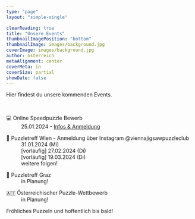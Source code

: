 ```yaml
---
type: "page"
layout: "simple-single"

clearReading: true
title: "Unsere Events"
thumbnailImagePosition: "bottom"
thumbnailImage: images/background.jpg
coverImage: images/background.jpg
author: osterreich
metaAlignment: center
coverMeta: in
coverSize: partial
showDate: false
---
```


Hier findest du unsere kommenden Events.
<!--more-->
<br>
    
<dl>
<dt>&#128187; Online Speedpuzzle Bewerb</dt>
    <dd>25.01.2024 - <a href="https://docs.google.com/forms/d/e/1FAIpQLSdLiYeZizZzD_Ozi-12Ps_FZaoMAGelxGR-Urk7dwLR7NTOcQ/viewform">Infos & Anmeldung</a></dd>
</dl>

<dl>
<dt>&#127905; Puzzletreff Wien - Anmeldung über Instagram @viennajigsawpuzzleclub</dt>
    <dd>31.01.2024 (Mi)</dd>
    <dd>[vorläufig] 27.02.2024 (Di)</dd>
    <dd>[vorläufig] 19.03.2024 (Di)</dd>
    <dd>weitere folgen!</dd>
</dl>

<dl>
<dt>&#127823; Puzzletreff Graz</dt>
    <dd>in Planung!</dd>
</dl>

<dl>
<dt>&#127462;&#127481; Österreichischer Puzzle-Wettbewerb</dt>
    <dd>in Planung!</dd>
</dl>

Fröhliches Puzzeln und hoffentlich bis bald!

